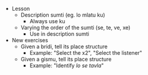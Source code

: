 * Lesson
    * Description sumti  (eg. lo mlatu ku)
        * Always use ku
    * Varying the order of the sumti (se, te, ve, xe)
        * Use in description sumti
* New exercises
    * Given a bridi, tell its place structure
        * Example: "Select the x2", "Select the listener"
    * Given a gismu, tell its place structure
        * Example: "Identify _lo se tavla_"
